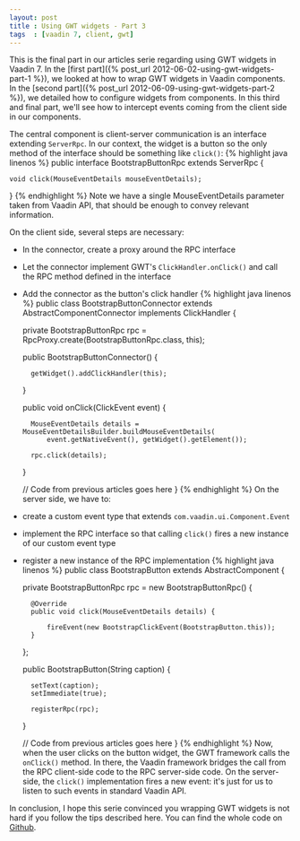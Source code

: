 ```yaml
---
layout: post
title : Using GWT widgets - Part 3
tags  : [vaadin 7, client, gwt]
---
```


This is the final part in our articles serie regarding using GWT widgets in Vaadin 7. In the [first part]({% post_url 2012-06-02-using-gwt-widgets-part-1 %}), we looked at how to wrap GWT widgets in Vaadin components. In the [second part]({% post_url 2012-06-09-using-gwt-widgets-part-2 %}), we detailed how to configure widgets from components. In this third and final part, we'll see how to intercept events coming from the client side in our components.

The central component is client-server communication is an interface extending `ServerRpc`. In our context, the widget is a button so the only method of the interface should be something like `click()`:
{% highlight java linenos %}
public interface BootstrapButtonRpc extends ServerRpc {
 
    void click(MouseEventDetails mouseEventDetails);
}
{% endhighlight %}
Note we have a single MouseEventDetails parameter taken from Vaadin API, that should be enough to convey relevant information.

On the client side, several steps are necessary:

+ In the connector, create a proxy around the RPC interface
+ Let the connector implement GWT's `ClickHandler.onClick()` and call the RPC method defined in the interface
+ Add the connector as the button's click handler 
{% highlight java linenos %}
public class BootstrapButtonConnector extends AbstractComponentConnector implements ClickHandler {
 
    private BootstrapButtonRpc rpc = RpcProxy.create(BootstrapButtonRpc.class, this);
 
    public BootstrapButtonConnector() {
         
        getWidget().addClickHandler(this);
    }
 
    public void onClick(ClickEvent event) {
 
        MouseEventDetails details = MouseEventDetailsBuilder.buildMouseEventDetails(
            event.getNativeEvent(), getWidget().getElement());
 
        rpc.click(details);
    }
 
    // Code from previous articles goes here
}
{% endhighlight %}
On the server side, we have to:

+ create a custom event type that extends `com.vaadin.ui.Component.Event`
+ implement the RPC interface so that calling `click()` fires a new instance of our custom event type
+ register a new instance of the RPC implementation
{% highlight java linenos %}
public class BootstrapButton extends AbstractComponent {
 
    private BootstrapButtonRpc rpc = new BootstrapButtonRpc() {
     
        @Override
        public void click(MouseEventDetails details) {
 
            fireEvent(new BootstrapClickEvent(BootstrapButton.this));
        }
    };
 
    public BootstrapButton(String caption) {
 
        setText(caption);
        setImmediate(true);
         
        registerRpc(rpc);
    }
 
    // Code from previous articles goes here
}
{% endhighlight %}
Now, when the user clicks on the button widget, the GWT framework calls the `onClick()` method. In there, the Vaadin framework bridges the call from the RPC client-side code to the RPC server-side code. On the server-side, the `click()` implementation fires a new event: it's just for us to listen to such events in standard Vaadin API.

In conclusion, I hope this serie convinced you wrapping GWT widgets is not hard if you follow the tips described here. You can find the whole code on [Github](https://github.com/nfrankel/More-Vaadin/tree/master/custom-component-example).

